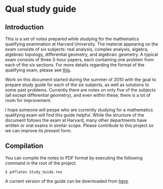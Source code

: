 Qual study guide
===========

Introduction
-----------

This is a set of notes prepared while studying for the mathematics qualifying examination at Harvard University. The material appearing on the exam consists of six subjects: real analysis, complex analysis, algebra, algebraic topology, differential geometry, and algebraic geometry. A typical exam consists of three 3-hour papers, each containing one problem from each of the six sections. For more details regarding the format of the qualifying exam, please see [this](http://math.harvard.edu/graduate/index.html#qualifying).

Work on this document started during the summer of 2010 with the goal to prepare study guide for each of the six subjects, as well as solutions to some past problems. Currently there are notes on only five of the subjects (all except differential geometry), and even within these, there is a lot of room for improvement.

I hope someone will peope who are currently studying for a mathematics qualifying exam will find this guide helpful. While the structure of the document follows the exam at Harvard, many other departments have written or oral exams in similar scope. Please contribute to this project so we can improve its present form.

Compilation
-----------

You can compile the notes to PDF format by executing the following command in the root of the project.

`$ pdflatex Study_Guide.tex`

A current version of the guide can be downloaded from [here](http://math.harvard.edu/~nasko/documents/study_guide.pdf).
